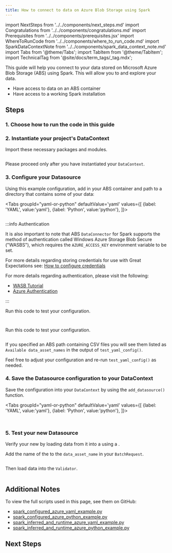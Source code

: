 ```yaml
---
title: How to connect to data on Azure Blob Storage using Spark
---
```


import NextSteps from '../../components/next_steps.md'
import Congratulations from '../../components/congratulations.md'
import Prerequisites from '../../components/prerequisites.jsx'
import WhereToRunCode from '../../components/where_to_run_code.md'
import SparkDataContextNote from '../../components/spark_data_context_note.md'
import Tabs from '@theme/Tabs';
import TabItem from '@theme/TabItem';
import TechnicalTag from '@site/docs/term_tags/_tag.mdx';

This guide will help you connect to your data stored on Microsoft Azure Blob Storage (ABS) using Spark.
This will allow you to <TechnicalTag tag="validation" text="Validate" /> and explore your data.

<Prerequisites>

- Have access to data on an ABS container
- Have access to a working Spark installation

</Prerequisites>

## Steps

### 1. Choose how to run the code in this guide

<WhereToRunCode />

### 2. Instantiate your project's DataContext

Import these necessary packages and modules.

```python name="tests/integration/docusaurus/connecting_to_your_data/cloud/azure/spark/inferred_and_runtime_yaml_example.py imports"
```

<SparkDataContextNote />

Please proceed only after you have instantiated your `DataContext`.

### 3. Configure your Datasource

Using this example configuration, add in your ABS container and path to a directory that contains some of your data:

<Tabs
  groupId="yaml-or-python"
  defaultValue='yaml'
  values={[
  {label: 'YAML', value:'yaml'},
  {label: 'Python', value:'python'},
  ]}>

<TabItem value="yaml">

```python name="tests/integration/docusaurus/connecting_to_your_data/cloud/azure/spark/inferred_and_runtime_yaml_example.py datasource config"
```

:::info Authentication

It is also important to note that ABS `DataConnector` for Spark supports the method of authentication called 
Windows Azure Storage Blob Secure ("WASBS"), which requires the `AZURE_ACCESS_KEY` environment variable to be set.

For more details regarding storing credentials for use with Great Expectations see: [How to configure credentials](../../../setup/configuring_data_contexts/how_to_configure_credentials.md)

For more details regarding authentication, please visit the following:
* [WASB Tutorial](https://datacadamia.com/azure/wasb)
* [Azure Authentication](https://docs.microsoft.com/en-us/azure/storage/common/storage-account-keys-manage)

:::

Run this code to test your configuration.

```python name="tests/integration/docusaurus/connecting_to_your_data/cloud/azure/spark/inferred_and_runtime_yaml_example.py test datasource"
```

</TabItem>

<TabItem value="python">

```python name="tests/integration/docusaurus/connecting_to_your_data/cloud/azure/spark/inferred_and_runtime_python_example.py datasource config"
```

Run this code to test your configuration.

```python name="tests/integration/docusaurus/connecting_to_your_data/cloud/azure/spark/inferred_and_runtime_python_example.py test datasource"
```

</TabItem>

</Tabs>

If you specified an ABS path containing CSV files you will see them listed as `Available data_asset_names` in the output of `test_yaml_config()`.

Feel free to adjust your configuration and re-run `test_yaml_config()` as needed.

### 4. Save the Datasource configuration to your DataContext

Save the configuration into your `DataContext` by using the `add_datasource()` function.

<Tabs
  groupId="yaml-or-python"
  defaultValue='yaml'
  values={[
  {label: 'YAML', value:'yaml'},
  {label: 'Python', value:'python'},
  ]}>

<TabItem value="yaml">

```python name="tests/integration/docusaurus/connecting_to_your_data/cloud/azure/spark/inferred_and_runtime_yaml_example.py add datasource"
```

</TabItem>

<TabItem value="python">

```python name="tests/integration/docusaurus/connecting_to_your_data/cloud/azure/spark/inferred_and_runtime_python_example.py add datasource"
```

</TabItem>

</Tabs>

### 5. Test your new Datasource

Verify your new <TechnicalTag tag="datasource" text="Datasource" /> by loading data from it into a <TechnicalTag tag="validator" text="Validator" /> using a <TechnicalTag tag="batch_request" text="Batch Request" />.

Add the name of the <TechnicalTag tag="data_asset" text="Data Asset" /> to the `data_asset_name` in your `BatchRequest`.

```python name="tests/integration/docusaurus/connecting_to_your_data/cloud/azure/spark/inferred_and_runtime_yaml_example.py batch request"
```

Then load data into the `Validator`.
```python name="tests/integration/docusaurus/connecting_to_your_data/cloud/azure/spark/inferred_and_runtime_yaml_example.py get validator"
```

<Congratulations />

## Additional Notes

To view the full scripts used in this page, see them on GitHub:

- [spark_configured_azure_yaml_example.py](https://github.com/great-expectations/great_expectations/blob/develop/tests/integration/docusaurus/connecting_to_your_data/cloud/azure/spark/configured_yaml_example.py)
- [spark_configured_azure_python_example.py](https://github.com/great-expectations/great_expectations/blob/develop/tests/integration/docusaurus/connecting_to_your_data/cloud/azure/spark/configured_python_example.py)
- [spark_inferred_and_runtime_azure_yaml_example.py](https://github.com/great-expectations/great_expectations/blob/develop/tests/integration/docusaurus/connecting_to_your_data/cloud/azure/spark/inferred_and_runtime_yaml_example.py)
- [spark_inferred_and_runtime_azure_python_example.py](https://github.com/great-expectations/great_expectations/blob/develop/tests/integration/docusaurus/connecting_to_your_data/cloud/azure/spark/inferred_and_runtime_python_example.py)

## Next Steps

<NextSteps />

